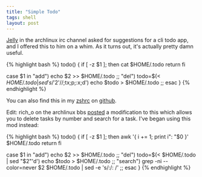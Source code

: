 ```yaml
---
title: "Simple Todo"
tags: shell
layout: post
---
```


[Jelly][0] in the archlinux irc channel asked for suggestions for a cli todo
app, and I offered this to him on a whim.  As it turns out, it's
actually pretty damn useful.

{% highlight bash %}
todo()
{
  if [ -z $1 ]; then
    cat $HOME/.todo
    return
  fi

  case $1 in
    "add")
      echo $2 >> $HOME/.todo
    ;;
    "del")
      todo=$(< $HOME/.todo | sed 's/'$2'//;tx;p;:x;d')
      echo $todo > $HOME/.todo
    ;;
  esac
}
{% endhighlight %}

You can also find this in my [zshrc][1] on [github][2].

Edit:  rich_o on the archlinux bbs [posted][3] a modification to this
which allows you to delete tasks by number and search for a task.  I've
began using this mod instead:

{% highlight bash %}
todo()
{
  if [ -z $1 ]; then
    awk '{ i += 1; print i": "$0 }' $HOME/.todo
    return
  fi

  case $1 in
    "add")
      echo $2 >> $HOME/.todo
    ;;
    "del")
      todo=$(< $HOME/.todo | sed "$2"'d')
      echo $todo > $HOME/.todo
    ;;
    "search")
      grep -ni --color=never $2 $HOME/.todo | sed -e 's/:/: /'
    ;;
  esac
}
{% endhighlight %}

[0]: http://vdwaa.nl/
[1]: https://github.com/rson/dotfiles/blob/master/zshrc
[2]: https://github.com/
[3]: http://bbs.archlinux.org/viewtopic.php?pid=590871#p590871

